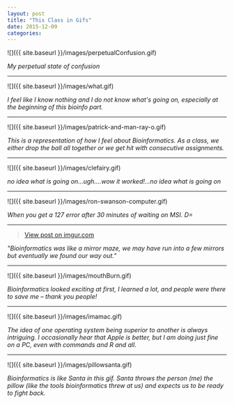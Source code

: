 ```yaml
---
layout: post
title: "This Class in Gifs"
date: 2015-12-09
categories: 
---
```



![]({{ site.baseurl }}/images/perpetualConfusion.gif)


*My perpetual state of confusion*

-------

![]({{ site.baseurl }}/images/what.gif)


*I feel like I know nothing and I do not know what's going on, especially at the beginning of this bioinfo part.*

-------

![]({{ site.baseurl }}/images/patrick-and-man-ray-o.gif)


*This is a representation of how I feel about Bioinformatics. As a class, we either drop the ball all together or we get hit with consecutive assignments.*

-------

![]({{ site.baseurl }}/images/clefairy.gif)


*no idea what is going on…ugh….wow it worked!…no idea what is going on*

-------

![]({{ site.baseurl }}/images/ron-swanson-computer.gif)


*When you get a 127 error after 30 minutes of waiting on MSI. D=*

-------

<blockquote class="imgur-embed-pub" lang="en" data-id="NWcktFE" data-context="false"><a href="//imgur.com/NWcktFE">View post on imgur.com</a></blockquote><script async src="//s.imgur.com/min/embed.js" charset="utf-8"></script>

*"Bioinformatics was like a mirror maze, we may have run into a few mirrors  but eventually we found our way out."*


-------

![]({{ site.baseurl }}/images/mouthBurn.gif)


*Bioinformatics looked exciting at first, I learned a lot, and people were there to save me – thank you people!*


-------

![]({{ site.baseurl }}/images/imamac.gif)


*The idea of one operating system being superior to another is always intriguing. I occasionally hear that Apple is better, but I am doing just fine on a PC, even with commands and R and all.*

-------


![]({{ site.baseurl }}/images/pillowsanta.gif)


*Bioinformatics is like Santa in this gif. Santa throws the person (me) the pillow (like the tools bioinformatics threw at us) and expects us to be ready to fight back.*




